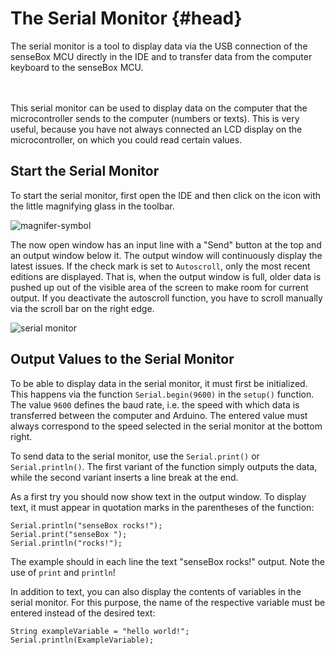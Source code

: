 # The Serial Monitor {#head}

<div class="description">The serial monitor is a tool to display data via the USB connection of the senseBox MCU directly in the IDE and to transfer data from the computer keyboard to the senseBox MCU.
</div>
<div class="line">
    <br>
    <br>
</div>



This serial monitor can be used to display data on the computer that the microcontroller sends to the computer (numbers or texts). This is very useful, because you have not always connected an LCD display on the microcontroller, on which you could read certain values.


## Start the Serial Monitor

To start the serial monitor, first open the IDE and then click on the icon with the little magnifying glass in the toolbar.


![magnifer-symbol](../../../pictures/grundlagen/arduino_magnifying_glass.png)

The now open window has an input line with a "Send" button at the top and an output window below it. The output window will continuously display the latest issues. If the check mark is set to `Autoscroll`, only the most recent editions are displayed. That is, when the output window is full, older data is pushed up out of the visible area of the screen to make room for current output. If you deactivate the autoscroll function, you have to scroll manually via the scroll bar on the right edge.

![serial monitor](../../../pictures/grundlagen/arduino_serial_monitor_mac.jpg)

## Output Values to the Serial Monitor
To be able to display data in the serial monitor, it must first be initialized. This happens via the function  `Serial.begin(9600)` in the `setup()` function.
The value `9600` defines the baud rate, i.e. the speed with which data is transferred between the computer and Arduino. The entered value must always correspond to the speed selected in the serial monitor at the bottom right.


To send data to the serial monitor, use the `Serial.print()` or `Serial.println()`.
The first variant of the function simply outputs the data, while the second variant inserts a line break at the end.



As a first try you should now show text in the output window. To display text, it must appear in quotation marks in the parentheses of the function:

```arduino
Serial.println("senseBox rocks!");
Serial.print("senseBox ");
Serial.println("rocks!");
```

The example should in each line the text "senseBox rocks!" output. Note the use of  `print` and `println`!

In addition to text, you can also display the contents of variables in the serial monitor. For this purpose, the name of the respective variable must be entered instead of the desired text:

```arduino
String exampleVariable = "hello world!";
Serial.println(ExampleVariable);
```

